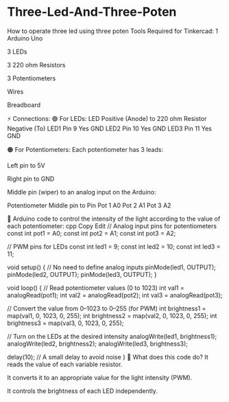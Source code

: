 # Three-Led-And-Three-Poten
How to operate three led using three poten
Tools Required for Tinkercad:
1 Arduino Uno

3 LEDs

3 220 ohm Resistors

3 Potentiometers

Wires

Breadboard

⚡ Connections:
🟢 For LEDs:
LED Positive (Anode) to 220 ohm Resistor Negative (To)
LED1 Pin 9 Yes GND
LED2 Pin 10 Yes GND
LED3 Pin 11 Yes GND

🟠 For Potentiometers:
Each potentiometer has 3 leads:

Left pin to 5V

Right pin to GND

Middle pin (wiper) to an analog input on the Arduino:

Potentiometer Middle pin to Pin
Pot 1 A0
Pot 2 A1
Pot 3 A2

🧾 Arduino code to control the intensity of the light according to the value of each potentiometer:
cpp
Copy
Edit
// Analog input pins for potentiometers
const int pot1 = A0;
const int pot2 = A1;
const int pot3 = A2;

// PWM pins for LEDs
const int led1 = 9;
const int led2 = 10;
const int led3 = 11;

void setup() {
// No need to define analog inputs
pinMode(led1, OUTPUT);
pinMode(led2, OUTPUT);
pinMode(led3, OUTPUT);
}

void loop() {
// Read potentiometer values (0 to 1023)
int val1 = analogRead(pot1);
int val2 = analogRead(pot2);
int val3 = analogRead(pot3);

// Convert the value from 0–1023 to 0–255 (for PWM)
int brightness1 = map(val1, 0, 1023, 0, 255);
int brightness2 = map(val2, 0, 1023, 0, 255);
int brightness3 = map(val3, 0, 1023, 0, 255);

// Turn on the LEDs at the desired intensity
analogWrite(led1, brightness1);
analogWrite(led2, brightness2);
analogWrite(led3, brightness3);

delay(10); // A small delay to avoid noise
}
🎯 What does this code do?
It reads the value of each variable resistor.

It converts it to an appropriate value for the light intensity (PWM).

It controls the brightness of each LED independently.
